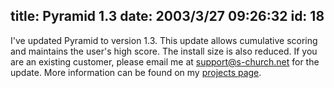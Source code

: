 title: Pyramid 1.3
date: 2003/3/27 09:26:32
id: 18
---
I've updated Pyramid to version 1.3\. This update allows cumulative scoring and maintains the user's high score. The install size is also reduced. If you are an existing customer, please email me at [support@s-church.net](mailto:support@s-church.net) for the update. More information can be found on my [projects page](projects.htm).